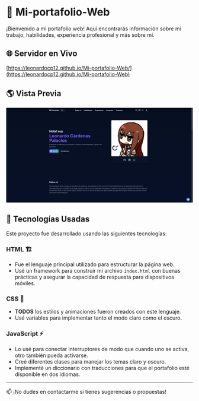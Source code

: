 # 📌 Mi-portafolio-Web

¡Bienvenido a mi portafolio web! Aquí encontrarás información sobre mi trabajo, habilidades, experiencia profesional y más sobre mí.

## 🌐 Servidor en Vivo

[https://leonardocp12.github.io/Mi-portafolio-Web/](https://leonardocp12.github.io/Mi-portafolio-Web)

## 🌎 Vista Previa

![image](https://github.com/LeonardoCP12/Mi-portafolio-Web/blob/main/image/image_proyect_2.png)

## 🚀 Tecnologías Usadas

Este proyecto fue desarrollado usando las siguientes tecnologías:

### **HTML** 🏗️

- Fue el lenguaje principal utilizado para estructurar la página web.
- Usé un framework para construir mi archivo `index.html` con buenas prácticas y asegurar la capacidad de respuesta para dispositivos móviles.

### **CSS** 🎨

- **TODOS** los estilos y animaciones fueron creados con este lenguaje.
- Usé variables para implementar tanto el modo claro como el oscuro.

### **JavaScript** ⚡

- Lo usé para conectar interruptores de modo que cuando uno se activa, otro también pueda activarse.
- Creé diferentes clases para manejar los temas claro y oscuro.
- Implementé un diccionario con traducciones para que el portafolio esté disponible en dos idiomas.

---

📫 ¡No dudes en contactarme si tienes sugerencias o propuestas!

